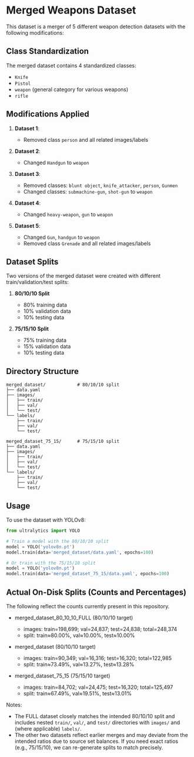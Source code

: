 # Merged Weapons Dataset

This dataset is a merger of 5 different weapon detection datasets with the following modifications:

## Class Standardization

The merged dataset contains 4 standardized classes:
- `Knife`
- `Pistol`
- `weapon` (general category for various weapons)
- `rifle`

## Modifications Applied

1. **Dataset 1**: 
   - Removed class `person` and all related images/labels

2. **Dataset 2**:
   - Changed `Handgun` to `weapon`

3. **Dataset 3**:
   - Removed classes: `blunt object`, `knife_attacker`, `person`, `Gunmen`
   - Changed classes: `submachine-gun`, `shot-gun` to `weapon`

4. **Dataset 4**:
   - Changed `heavy-weapon`, `gun` to `weapon`

5. **Dataset 5**:
   - Changed `Gun`, `handgun` to `weapon`
   - Removed class `Grenade` and all related images/labels

## Dataset Splits

Two versions of the merged dataset were created with different train/validation/test splits:

1. **80/10/10 Split**
   - 80% training data
   - 10% validation data
   - 10% testing data

2. **75/15/10 Split**
   - 75% training data
   - 15% validation data
   - 10% testing data

## Directory Structure

```
merged_dataset/            # 80/10/10 split
├── data.yaml
├── images/
│   ├── train/
│   ├── val/
│   └── test/
└── labels/
    ├── train/
    ├── val/
    └── test/

merged_dataset_75_15/      # 75/15/10 split
├── data.yaml
├── images/
│   ├── train/
│   ├── val/
│   └── test/
└── labels/
    ├── train/
    ├── val/
    └── test/
```

## Usage

To use the dataset with YOLOv8:

```python
from ultralytics import YOLO

# Train a model with the 80/10/10 split
model = YOLO('yolov8n.pt')
model.train(data='merged_dataset/data.yaml', epochs=100)

# Or train with the 75/15/10 split
model = YOLO('yolov8n.pt')
model.train(data='merged_dataset_75_15/data.yaml', epochs=100)
```

## Actual On-Disk Splits (Counts and Percentages)

The following reflect the counts currently present in this repository.

- merged_dataset_80_10_10_FULL (80/10/10 target)
  - images: train=198,699; val=24,837; test=24,838; total=248,374
  - split: train≈80.00%, val≈10.00%, test≈10.00%

- merged_dataset (80/10/10 target)
  - images: train=90,349; val=16,316; test=16,320; total=122,985
  - split: train≈73.49%, val≈13.27%, test≈13.28%

- merged_dataset_75_15 (75/15/10 target)
  - images: train=84,702; val=24,475; test=16,320; total=125,497
  - split: train≈67.49%, val≈19.51%, test≈13.01%

Notes:
- The FULL dataset closely matches the intended 80/10/10 split and includes nested `train/`, `val/`, and `test/` directories with `images/` and (where applicable) `labels/`.
- The other two datasets reflect earlier merges and may deviate from the intended ratios due to source set balances. If you need exact ratios (e.g., 75/15/10), we can re-generate splits to match precisely.